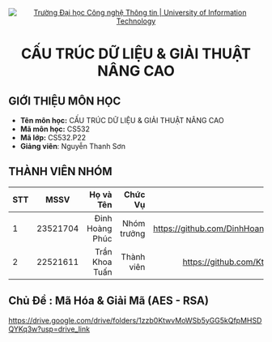 <!-- Banner -->
<p align='center'>
  <a href=https://www.uit.edu.vn/" title="Trường Đại học Công nghệ Thông tin" style="border: none;">
     <img src="https://i.imgur.com/WmMnSRt.png" alt="Trường Đại học Công nghệ Thông tin | University of Information Technology">
  </a>
</p>

<h1 align="center"><b>CẤU TRÚC DỮ LIỆU & GIẢI THUẬT NÂNG CAO</b></h>

## GIỚI THIỆU MÔN HỌC
* **Tên môn học:** CẤU TRÚC DỮ LIỆU & GIẢI THUẬT NÂNG CAO
* **Mã môn học:** CS532
* **Mã lớp:** CS532.P22
* **Giảng viên**: Nguyễn Thanh Sơn

## THÀNH VIÊN NHÓM
|STT| MSSV      | Họ và Tên       |Chức Vụ    | Github                                                  | Email                   |
|---|:---------:| ---------------:|----------:|--------------------------------------------------------:|-------------------------:
| 1 | 23521704  | Đinh Hoàng Phúc |Nhóm trưởng| https://github.com/DinhHoangPhuc3010 | 23521193@gm.uit.edu.vn |
| 2 | 22521611 | Trần Khoa Tuấn |Thành viên| https://github.com/KtuanfromUIT | 22521611@gm.uit.edu.vn | 

## Chủ Đề : Mã Hóa & Giải Mã (AES - RSA)
https://drive.google.com/drive/folders/1zzb0KtwvMoWSb5yGG5kQfpMHSDQYKq3w?usp=drive_link
